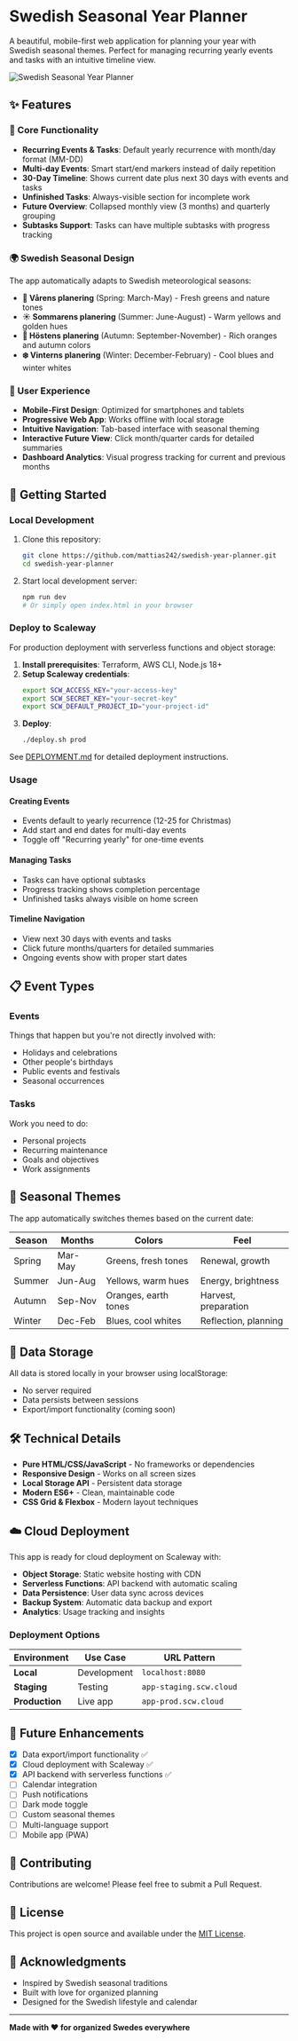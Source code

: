 # Swedish Seasonal Year Planner

A beautiful, mobile-first web application for planning your year with Swedish seasonal themes. Perfect for managing recurring yearly events and tasks with an intuitive timeline view.

![Swedish Seasonal Year Planner](https://img.shields.io/badge/Status-Ready-brightgreen)

## ✨ Features

### 🎯 Core Functionality
- **Recurring Events & Tasks**: Default yearly recurrence with month/day format (MM-DD)
- **Multi-day Events**: Smart start/end markers instead of daily repetition
- **30-Day Timeline**: Shows current date plus next 30 days with events and tasks
- **Unfinished Tasks**: Always-visible section for incomplete work
- **Future Overview**: Collapsed monthly view (3 months) and quarterly grouping
- **Subtasks Support**: Tasks can have multiple subtasks with progress tracking

### 🌍 Swedish Seasonal Design
The app automatically adapts to Swedish meteorological seasons:

- **🌸 Vårens planering** (Spring: March-May) - Fresh greens and nature tones
- **☀️ Sommarens planering** (Summer: June-August) - Warm yellows and golden hues  
- **🍂 Höstens planering** (Autumn: September-November) - Rich oranges and autumn colors
- **❄️ Vinterns planering** (Winter: December-February) - Cool blues and winter whites

### 📱 User Experience
- **Mobile-First Design**: Optimized for smartphones and tablets
- **Progressive Web App**: Works offline with local storage
- **Intuitive Navigation**: Tab-based interface with seasonal theming
- **Interactive Future View**: Click month/quarter cards for detailed summaries
- **Dashboard Analytics**: Visual progress tracking for current and previous months

## 🚀 Getting Started

### Local Development
1. Clone this repository:
   ```bash
   git clone https://github.com/mattias242/swedish-year-planner.git
   cd swedish-year-planner
   ```

2. Start local development server:
   ```bash
   npm run dev
   # Or simply open index.html in your browser
   ```

### Deploy to Scaleway
For production deployment with serverless functions and object storage:

1. **Install prerequisites**: Terraform, AWS CLI, Node.js 18+
2. **Setup Scaleway credentials**:
   ```bash
   export SCW_ACCESS_KEY="your-access-key"
   export SCW_SECRET_KEY="your-secret-key"
   export SCW_DEFAULT_PROJECT_ID="your-project-id"
   ```
3. **Deploy**:
   ```bash
   ./deploy.sh prod
   ```

See [DEPLOYMENT.md](DEPLOYMENT.md) for detailed deployment instructions.

### Usage

#### Creating Events
- Events default to yearly recurrence (12-25 for Christmas)
- Add start and end dates for multi-day events
- Toggle off "Recurring yearly" for one-time events

#### Managing Tasks  
- Tasks can have optional subtasks
- Progress tracking shows completion percentage
- Unfinished tasks always visible on home screen

#### Timeline Navigation
- View next 30 days with events and tasks
- Click future months/quarters for detailed summaries
- Ongoing events show with proper start dates

## 📋 Event Types

### Events
Things that happen but you're not directly involved with:
- Holidays and celebrations
- Other people's birthdays
- Public events and festivals
- Seasonal occurrences

### Tasks
Work you need to do:
- Personal projects
- Recurring maintenance
- Goals and objectives
- Work assignments

## 🎨 Seasonal Themes

The app automatically switches themes based on the current date:

| Season | Months | Colors | Feel |
|--------|--------|--------|------|
| Spring | Mar-May | Greens, fresh tones | Renewal, growth |
| Summer | Jun-Aug | Yellows, warm hues | Energy, brightness |
| Autumn | Sep-Nov | Oranges, earth tones | Harvest, preparation |
| Winter | Dec-Feb | Blues, cool whites | Reflection, planning |

## 💾 Data Storage

All data is stored locally in your browser using localStorage:
- No server required
- Data persists between sessions
- Export/import functionality (coming soon)

## 🛠 Technical Details

- **Pure HTML/CSS/JavaScript** - No frameworks or dependencies
- **Responsive Design** - Works on all screen sizes
- **Local Storage API** - Persistent data storage
- **Modern ES6+** - Clean, maintainable code
- **CSS Grid & Flexbox** - Modern layout techniques

## ☁️ Cloud Deployment

This app is ready for cloud deployment on Scaleway with:

- **Object Storage**: Static website hosting with CDN
- **Serverless Functions**: API backend with automatic scaling  
- **Data Persistence**: User data sync across devices
- **Backup System**: Automatic data backup and export
- **Analytics**: Usage tracking and insights

### Deployment Options

| Environment | Use Case | URL Pattern |
|-------------|----------|-------------|
| **Local** | Development | `localhost:8080` |
| **Staging** | Testing | `app-staging.scw.cloud` |
| **Production** | Live app | `app-prod.scw.cloud` |

## 🔮 Future Enhancements

- [x] Data export/import functionality ✅
- [x] Cloud deployment with Scaleway ✅
- [x] API backend with serverless functions ✅
- [ ] Calendar integration
- [ ] Push notifications
- [ ] Dark mode toggle
- [ ] Custom seasonal themes
- [ ] Multi-language support
- [ ] Mobile app (PWA)

## 🤝 Contributing

Contributions are welcome! Please feel free to submit a Pull Request.

## 📄 License

This project is open source and available under the [MIT License](LICENSE).

## 🙏 Acknowledgments

- Inspired by Swedish seasonal traditions
- Built with love for organized planning
- Designed for the Swedish lifestyle and calendar

---

**Made with ❤️ for organized Swedes everywhere**